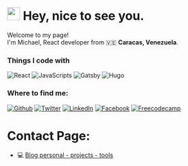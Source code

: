 <h1><img src="https://emojis.slackmojis.com/emojis/images/1531849430/4246/blob-sunglasses.gif?1531849430" width="30"/> Hey, nice to see you.</h1>


<p>Welcome to my page! </br> I'm Michael, React developer from 🇻🇪 <b>Caracas, Venezuela</b>.
<h3>Things I code with</h3>
<p> <img alt="React" src="https://img.shields.io/badge/-React-black?style=flat-square&logo=react" /> <img alt="JavaScripts" src="https://img.shields.io/badge/-Javascripts-040d04?style=flat-square&logo=javascript" /> <img alt="Gatsby" src="https://img.shields.io/badge/-Gatsby-7d0b7b?style=flat-square&logo=gatsby" /> <img alt="Hugo" src="https://img.shields.io/badge/-Hugo-092036?style=flat-square&logo=hugo" /> 
  
  <h3>Where to find me:</h3>
<p><a href="https://github.com/mcljs" target="_blank"><img alt="Github" src="https://img.shields.io/badge/GitHub-%2312100E.svg?&style=for-the-badge&logo=Github&logoColor=white" /></a> <a href="https://twitter.com/mcljs15" target="_blank"><img alt="Twitter" src="https://img.shields.io/badge/twitter-%231DA1F2.svg?&style=for-the-badge&logo=twitter&logoColor=white" /></a> <a href="https://www.linkedin.com/in/mcljs/" target="_blank"><img alt="LinkedIn" src="https://img.shields.io/badge/linkedin-%230077B5.svg?&style=for-the-badge&logo=linkedin&logoColor=white" /></a> <a href="https://www.facebook.com/mcljs" target="_blank"><img alt="Facebook" src="https://img.shields.io/badge/facebook-%230077B5.svg?&style=for-the-badge&logo=facebook&logoColor=white" /></a>
  <a href="https://www.freecodecamp.org/mcljs" target="_blank"><img alt="Freecodecamp" src="https://img.shields.io/badge/freecodecamp-%23007735.svg?&style=for-the-badge&logo=freecodecamp&logoColor=white" target="_blank"/></a>
</p>


# Contact Page:

- 💻 [ Blog personal - projects - tools](https://michael-chacon.tk/)

<!--
**mcljs/mcljs** is a ✨ _special_ ✨ repository because its `README.md` (this file) appears on your GitHub profile.

Here are some ideas to get you started:

- 🔭 I’m currently working on ...
- 🌱 I’m currently learning ...
- 👯 I’m looking to collaborate on ...
- 🤔 I’m looking for help with ...
- 💬 Ask me about ...
- 📫 How to reach me: ...
- 😄 Pronouns: ...
- ⚡ Fun fact: ...
-->
